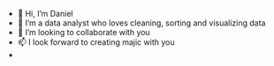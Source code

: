 - 👋 Hi, I’m Daniel
- 👀 I’m a data analyst who loves cleaning, sorting and visualizing data
- 💞️ I’m looking to collaborate with you 
- 📫 I look forward to creating majic with you
- 

<!---
dannybest050/dannybest050 is a ✨ special ✨ repository because its `README.md` (this file) appears on your GitHub profile.
You can click the Preview link to take a look at your changes.
--->
